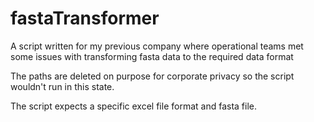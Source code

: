 # fastaTransformer
A script written for my previous company where operational teams met some issues with transforming fasta data to the required data format

The paths are deleted on purpose for corporate privacy so the script wouldn't run in this state.

The script expects a specific excel file format and fasta file.
